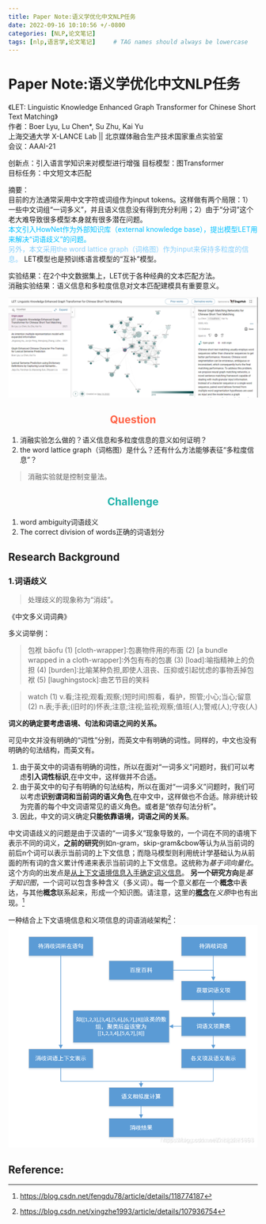 ```yaml
---
title: Paper Note:语义学优化中文NLP任务
date: 2022-09-16 10:10:56 +/-0800
categories: [NLP,论文笔记]
tags: [nlp,语言学,论文笔记]     # TAG names should always be lowercase
---
```

# Paper Note:语义学优化中文NLP任务

《LET: Linguistic Knowledge Enhanced Graph Transformer for Chinese Short Text Matching》  
作者：Boer Lyu, Lu Chen*, Su Zhu, Kai Yu  
上海交通大学 X-LANCE Lab || 北京媒体融合生产技术国家重点实验室  
会议：AAAI-21

创新点：引入语言学知识来对模型进行增强
目标模型：图Transformer  
目标任务：中文短文本匹配

摘要：  
目前的方法通常采用中文字符或词组作为input tokens。这样做有两个局限：1）一些中文词组“一词多义”，并且语义信息没有得到充分利用；2）由于“分词”这个老大难导致很多模型本身就有很多潜在问题。  
<font color=DeepSkyBlue> 本文引入HowNet作为外部知识库（external knowledge base），提出模型LET用来解决“词语歧义”的问题。</font>  
<font color=LightSkyBlue> 另外，本文采用the word lattice graph（词格图）作为input来保持多粒度的信息。</font>
LET模型也是预训练语言模型的“互补”模型。  

实验结果：在2个中文数据集上，LET优于各种经典的文本匹配方法。  
消融实验结果：语义信息和多粒度信息对文本匹配建模具有重要意义。  

![](/assets/img/2022-09-16-PaperNote_LET/2022-09-27-16-24-17.png)

## <center><font color=Tomato> Question </font></center>

1. 消融实验怎么做的？语义信息和多粒度信息的意义如何证明？  
2. the word lattice graph（词格图）是什么？还有什么方法能够表征“多粒度信息”？
   
> 消融实验就是控制变量法。

## <center><font color=LightSeaGreen> Challenge </font></center>
1. word ambiguity词语歧义
2. The correct division of words正确的词语划分

## Research Background 

### 1.词语歧义

> 处理歧义的现象称为“消歧”。

《中文多义词词典》

多义词举例：
> 包袱 bāofu
> (1) [cloth-wrapper]∶包裹物件用的布面
> (2) [a bundle wrapped in a cloth-wrapper]∶外包有布的包裹
> (3) [load]∶喻指精神上的负担
> (4) [burden]∶比喻某种负担,即使人沮丧、压抑或引起忧虑的事物丢掉包袱
> (5) [laughingstock]∶曲艺节目的笑料

> watch
> (1) v.看;注视;观看;观察;(短时间)照看，看护，照管;小心;当心;留意
> (2) n.表;手表;(旧时的)怀表;注意;注视;监视;观察;值班(人);警戒(人);守夜(人)

**词义的确定要考虑语境、句法和词语之间的关系。**

可见中文并没有明确的“词性”分别，而英文中有明确的词性。同样的，中文也没有明确的句法结构，而英文有。
1. 由于英文中的词语有明确的词性，所以在面对“一词多义”问题时，我们可以考虑**引入词性标识**,在中文中，这样做并不合适。
2. 由于英文中的句子有明确的句法结构，所以在面对“一词多义”问题时，我们可以考虑**识别谓词和当前词的语义角色**,在中文中，这样做也不合适。除非统计较为完善的每个中文词语常见的语义角色。或者是“依存句法分析”。
3. 因此，中文的词义确定**只能依靠语境，词语之间的关系**。

中文词语歧义的问题是由于汉语的“一词多义”现象导致的，一个词在不同的语境下表示不同的词义，**之前的研究**例如n-gram，skip-gram&cbow等认为从当前词的前后n个词可以表示当前词的上下文信息；而隐马模型则利用统计学基础认为从前面的所有词的含义累计传递来表示当前词的上下文信息。这统称为*基于词向量化*。这个方向的出发点是<u>从上下文语境信息入手确定词义信息</u>。
**另一个研究方向**是*基于知识图*，一个词可以包含多种含义（多义词）。每一个意义都在一个**概念**中表达，与其他**概念**联系起来，形成一个知识图。请注意，这里的<u>**概念**</u>在*义原*中也有出现。[^NLP中的消岐]

一种结合上下文语境信息和义项信息的词语消岐架构[^NLP词义消歧方法论]：
![](/assets/img/2022-09-16-PaperNote_LET/2022-09-27-16-45-54.png)


## Reference:
[^NLP中的消岐]:https://blog.csdn.net/fengdu78/article/details/118774187
[^NLP词义消歧方法论]:https://blog.csdn.net/xingzhe1993/article/details/107936754